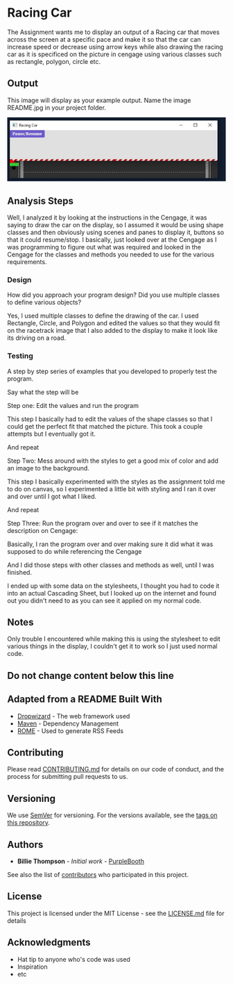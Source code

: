 # Racing Car

The Assignment wants me to display an output of a Racing car that moves across the screen at a specific pace and
make it so that the car can increase speed or decrease using arrow keys while also drawing the racing car as it is specificed on the picture in cengage using various classes such as rectangle, polygon, circle etc.

## Output

This image will display as your example output. Name the image README.jpg in your project folder.

![Sample Output](README.jpg)

## Analysis Steps

Well, I analyzed it by looking at the instructions in the Cengage, it was saying to draw the car on the display, so I assumed it would be using shape classes and then obviously using scenes and panes to display it, buttons so that it could resume/stop. I basically, just looked over at the Cengage as I was programming to figure out what was required and looked in the Cengage for the classes and methods you needed to use for the various requirements.

### Design

How did you approach your program design? Did you use multiple classes to define various objects?

Yes, I used multiple classes to define the drawing of the car. I used Rectangle, Circle, and Polygon and edited the values so that they would fit
on the racetrack image that I also added to the display to make it look like its driving on a road.

### Testing

A step by step series of examples that you developed to properly test the program. 

Say what the step will be

Step one: Edit the values and run the program

This step I basically had to edit the values of the shape classes so that I could
get the perfect fit that matched the picture. This took a couple attempts but I eventually got it.

And repeat

Step Two: Mess around with the styles to get a good mix of color and add an image to the background.

This step I basically experimented with the styles as the assignment told me to do on canvas, so I experimented a little bit
with styling and I ran it over and over until I got what I liked.

And repeat

Step Three: Run the program over and over to see if it matches the description on Cengage:

Basically, I ran the program over and over making sure it did what it was supposed to do while referencing the Cengage

And I did those steps with other classes and methods as well, until I was finished.

I ended up with some data on the stylesheets, I thought you had to code it into an actual Cascading Sheet, but I looked up on the internet and found out you didn't need to
as you can see it applied on my normal code.

## Notes

Only trouble I encountered while making this is using the stylesheet to edit various things in the display, I couldn't get it to work so I just used normal code.

## Do not change content below this line
## Adapted from a README Built With

* [Dropwizard](http://www.dropwizard.io/1.0.2/docs/) - The web framework used
* [Maven](https://maven.apache.org/) - Dependency Management
* [ROME](https://rometools.github.io/rome/) - Used to generate RSS Feeds

## Contributing

Please read [CONTRIBUTING.md](https://gist.github.com/PurpleBooth/b24679402957c63ec426) for details on our code of conduct, and the process for submitting pull requests to us.

## Versioning

We use [SemVer](http://semver.org/) for versioning. For the versions available, see the [tags on this repository](https://github.com/your/project/tags). 

## Authors

* **Billie Thompson** - *Initial work* - [PurpleBooth](https://github.com/PurpleBooth)

See also the list of [contributors](https://github.com/your/project/contributors) who participated in this project.

## License

This project is licensed under the MIT License - see the [LICENSE.md](LICENSE.md) file for details

## Acknowledgments

* Hat tip to anyone who's code was used
* Inspiration
* etc
